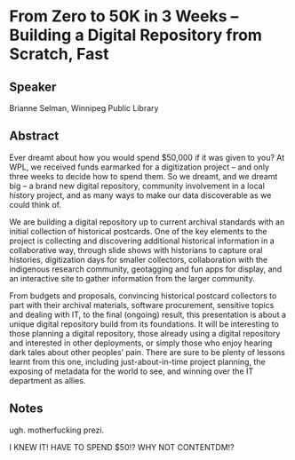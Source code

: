 From Zero to 50K in 3 Weeks – Building a Digital Repository from Scratch, Fast
===

Speaker
---

Brianne Selman, Winnipeg Public Library


Abstract
---

Ever dreamt about how you would spend $50,000 if it was given to you? At WPL, we received funds earmarked for a digitization project – and only three weeks to decide how to spend them. So we dreamt, and we dreamt big – a brand new digital repository, community involvement in a local history project, and as many ways to make our data discoverable as we could think of.

We are building a digital repository up to current archival standards with an initial collection of historical postcards. One of the key elements to the project is collecting and discovering additional historical information in a collaborative way, through slide shows with historians to capture oral histories, digitization days for smaller collectors, collaboration with the indigenous research community, geotagging and fun apps for display, and an interactive site to gather information from the larger community.

From budgets and proposals, convincing historical postcard collectors to part with their archival materials, software procurement, sensitive topics and dealing with IT, to the final (ongoing) result, this presentation is about a unique digital repository build from its foundations. It will be interesting to those planning a digital repository, those already using a digital repository and interested in other deployments, or simply those who enjoy hearing dark tales about other peoples’ pain. There are sure to be plenty of lessons learnt from this one, including just-about-in-time project planning, the exposing of metadata for the world to see, and winning over the IT department as allies.


Notes
---

ugh. motherfucking prezi.


I KNEW IT! HAVE TO SPEND $50!? WHY NOT CONTENTDM!?
